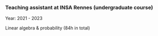 

### Teaching assistant at INSA Rennes (undergraduate course)

Year: 2021 - 2023

Linear algebra & probability (84h in total)
